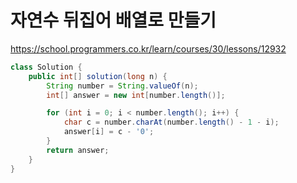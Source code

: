 # 자연수 뒤집어 배열로 만들기
https://school.programmers.co.kr/learn/courses/30/lessons/12932

```java
class Solution {
	public int[] solution(long n) {
		String number = String.valueOf(n);
		int[] answer = new int[number.length()];

		for (int i = 0; i < number.length(); i++) {
			char c = number.charAt(number.length() - 1 - i);
			answer[i] = c - '0';
		}
		return answer;
	}
}
```